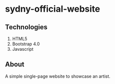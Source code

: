 # sydny-official-website


## Technologies
1. HTML5
2. Bootstrap 4.0
3. Javascript


## About
A simple single-page website to showcase an artist.
